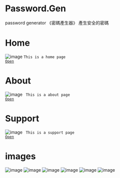 # Password.Gen
password generator
《密碼產生器》
產生安全的密碼

# Home
![image](https://camo.githubusercontent.com/5dc20db79c92d22c2c1964050301a8cb2535e36ce1ce6b6f8614fab48c985b70/68747470733a2f2f6572696368736961372e6769746875622e696f2f70617373776f72642e67656e2f696d6167652f33323038636566332d326363312d366134322d626134612d3463303735386631306461382e6a706567)
<code>This is a home page
<a href="https://erichsia7.github.io/password.gen">Open</a>
</code>
# About
![image](https://erichsia7.github.io/password.gen/image/1dc3LXZ6NN872q7WVmvNim9UHUR6mZqzFkdwjac1DBTkXymA26k3GsTFHrFLTQzi.jpeg?1)
<code>
This is a about page
<a href="https://erichsia7.github.io/password.gen/about/">Open</a>
</code>
# Support
![image](https://erichsia7.github.io/password.gen/image/WGOFmWRcWI4Ln9OsDfU36UX66lVjF3mF.jpeg?1)
<code>
This is a support page
<a href="https://erichsia7.github.io/password.gen/about/support_center/">Open</a>
</code>
# images
 ![image](https://erichsia7.github.io/password.gen/image/iphone_img/iphone_img-1-min.png?1) 
 ![image](https://erichsia7.github.io/password.gen/image/iphone_img/iphone_img-2-min.png?1) 
![image](https://erichsia7.github.io/password.gen/image/iphone_img/iphone_img-3-min.png?1)
 ![image](https://erichsia7.github.io/password.gen/image/iphone_img/iphone_img-4-min.png?1)
 ![image](https://erichsia7.github.io/password.gen/image/iphone_img/iphone_img-5-min.png?1) 
![image](https://erichsia7.github.io/password.gen/image/iphone_img/iphone_img-6-min.png?1) 





